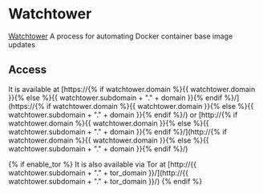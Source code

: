 # Watchtower

[Watchtower](https://containrrr.github.io/watchtower/) A process for automating Docker container base image updates

## Access

It is available at [https://{% if watchtower.domain %}{{ watchtower.domain }}{% else %}{{ watchtower.subdomain + "." + domain }}{% endif %}/](https://{% if watchtower.domain %}{{ watchtower.domain }}{% else %}{{ watchtower.subdomain + "." + domain }}{% endif %}/) or [http://{% if watchtower.domain %}{{ watchtower.domain }}{% else %}{{ watchtower.subdomain + "." + domain }}{% endif %}/](http://{% if watchtower.domain %}{{ watchtower.domain }}{% else %}{{ watchtower.subdomain + "." + domain }}{% endif %}/)

{% if enable_tor %}
It is also available via Tor at [http://{{ watchtower.subdomain + "." + tor_domain }}/](http://{{ watchtower.subdomain + "." + tor_domain }}/)
{% endif %}
